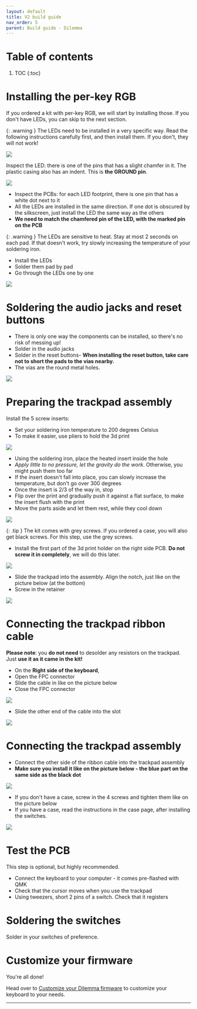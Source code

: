 ```yaml
---
layout: default
title: V2 build guide
nav_order: 5
parent: Build guide - Dilemma
---
```


# Table of contents

1. TOC
{:toc}

# Installing the per-key RGB

If you ordered a kit with per-key RGB, we will start by installing those. If you don't have LEDs, you can skip to the next section.

{: .warning }
The LEDs need to be installed in a very specific way. Read the following instructions carefully first, and then install them. If you don't, they will not work! 


![](../assets/pics/guides/dilemmav2/12.jpg)

Inspect the LED: there is one of the pins that has a slight chamfer in it. The plastic casing also has an indent. This is **the GROUND pin**. 


![](../assets/pics/guides/dilemmav2/11.jpg)

- Inspect the PCBs: for each LED footprint, there is one pin that has a white dot next to it
- All the LEDs are installed in the same direction. If one dot is obscured by the silkscreen, just install the LED the same way as the others
- **We need to match the chamfered pin of the LED, with the marked pin on the PCB**

{: .warning }
The LEDs are sensitive to heat. Stay at most 2 seconds on each pad. If that doesn't work, try slowly increasing the temperature of your soldering iron.

- Install the LEDs
- Solder them pad by pad
- Go through the LEDs one by one

![](../assets/pics/guides/dilemmav2/13.jpg)

# Soldering the audio jacks and reset buttons

- There is only one way the components can be installed, so there's no risk of messing up!
- Solder in the audio jacks
- Solder in the reset buttons-   **When installing the reset button, take care not to short the pads to the vias nearby.** 
- The vias are the round metal holes.

![](assets/../../assets/pics/guides/dilemmav2/2.jpg)

# Preparing the trackpad assembly

Install the 5 screw inserts:

- Set your soldering iron temperature to 200 degrees Celsius
- To make it easier, use pliers to hold the 3d print
 
![](assets/../../assets/pics/guides/dilemmav2/3.jpg)

-   Using the soldering iron, place the heated insert inside the hole
-   *Apply little to no pressure, let the gravity do the work*. Otherwise, you might push them too far
-   If the insert doesn't fall into place, you can slowly increase the temperature, but don't go over 300 degrees
-   Once the insert is 2/3 of the way in, stop
-   Flip over the print and gradually push it against a flat surface, to make the insert flush with the print
-   Move the parts aside and let them rest, while they cool down

![](../assets/pics/guides/dilemmav2/4.jpg)

{: .tip }
The kit comes with grey screws. If you ordered a case, you will also get black screws. For this step, use the grey screws. 

-   Install the first part of the 3d print holder on the right side PCB. **Do not screw it in completely**, we will do this later.

![](../assets/pics/guides/dilemmav2/5.jpg)

-   Slide the trackpad into the assembly. Align the notch, just like on the picture below (at the bottom)
-   Screw in the retainer

![](../assets/pics/guides/dilemmav2/6.jpg)

# Connecting the trackpad ribbon cable

**Please note**: you **do not need** to desolder any resistors on the trackpad. Just **use it as it came in the kit!**

-   On the **Right side of the keyboard**,
-   Open the FPC connector
-   Slide the cable in like on the picture below
-   Close the FPC connector

![](../assets/pics/guides/dilemmav2/7.jpg)

-   Slide the other end of the cable into the slot

![](../assets/pics/guides/dilemmav2/8.jpg)

# Connecting the trackpad assembly

-   Connect the other side of the ribbon cable into the trackpad assembly
-  **Make sure you install it like on the picture below - the blue part on the same side as the black dot**

![](../assets/pics/guides/dilemmav2/9.jpg)

- If you don't have a case, screw in the 4 screws and tighten them like on the picture below
- If you have a case, read the instructions in the case page, after installing the switches.

![](../assets/pics/guides/dilemmav2/10.jpg)

# Test the PCB

This step is optional, but highly recommended.

- Connect the keyboard to your computer - it comes pre-flashed with QMK
- Check that the cursor moves when you use the trackpad
- Using tweezers, short 2 pins of a switch. Check that it registers

# Soldering the switches

Solder in your switches of preference.

# Customize your firmware

You're all done!

Head over to [Customize your Dilemma firmware][use-dilemma] to customize your keyboard to your needs.

---

[use-dilemma]: {{site.baseurl}}/bg_dilemma/customize.html